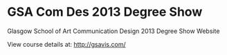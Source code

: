 # GSA Com Des 2013 Degree Show
Glasgow School of Art Communication Design 2013 Degree Show Website

View course details at: http://gsavis.com/
